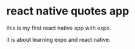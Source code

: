 # react native quotes app

this is my first react native app with expo.

it is about learning expo and react native.
